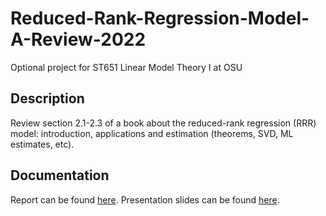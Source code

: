 # Reduced-Rank-Regression-Model-A-Review-2022
Optional project for ST651 Linear Model Theory I at OSU

## Description

Review section 2.1-2.3 of a book about the reduced-rank regression (RRR) model: introduction, applications and estimation (theorems, SVD, ML estimates, etc). 

## Documentation

Report can be found [here](https://github.com/franceslinyc/Reduced-Rank-Regression-Model-A-Review-2022/blob/main/reporting/Lin_ST651_Project.pdf). Presentation slides can be found [here](https://github.com/franceslinyc/Reduced-Rank-Regression-Model-A-Review-2022/blob/main/reporting/Lin_ST651_Presentation.pdf). 

